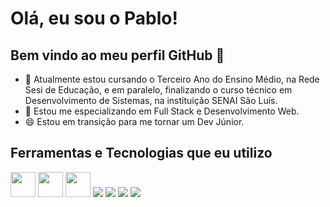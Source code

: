 # Olá, eu sou o Pablo!
## Bem vindo ao meu perfil GitHub 👋

- 🔭 Atualmente estou cursando o Terceiro Ano do Ensino Médio, na Rede Sesi de Educação, e em paralelo, finalizando o curso técnico em Desenvolvimento de Sistemas, na instituição SENAI São Luís.
- 🌱 Estou me especializando em Full Stack e Desenvolvimento Web.
- 😄 Estou em transição para me tornar um Dev Júnior.

## Ferramentas e Tecnologias que eu utilizo

  <img src="https://cdn.jsdelivr.net/gh/devicons/devicon@latest/icons/bootstrap/bootstrap-original.svg" width="40" height="40"/>  <img src="https://cdn.jsdelivr.net/gh/devicons/devicon@latest/icons/canva/canva-original.svg" width="40" height="40"/>  <img src="https://cdn.jsdelivr.net/gh/devicons/devicon@latest/icons/css3/css3-plain-wordmark.svg"  width="40" height="40"/>  <img src="https://cdn.jsdelivr.net/gh/devicons/devicon@latest/icons/gimp/gimp-original.svg" />  <img src="https://cdn.jsdelivr.net/gh/devicons/devicon@latest/icons/git/git-original.svg" />  <img src="https://cdn.jsdelivr.net/gh/devicons/devicon@latest/icons/github/github-original.svg" /> <img src="https://cdn.jsdelivr.net/gh/devicons/devicon@latest/icons/handlebars/handlebars-original.svg" />
          
<!--
**pablo891/pablo891** is a ✨ _special_ ✨ repository because its `README.md` (this file) appears on your GitHub profile.

Here are some ideas to get you started:

- 🔭 I’m currently working on ...
- 🌱 I’m currently learning ...
- 👯 I’m looking to collaborate on ...
- 🤔 I’m looking for help with ...
- 💬 Ask me about ...
- 📫 How to reach me: ...
- 😄 Pronouns: ...
- ⚡ Fun fact: ...
-->
